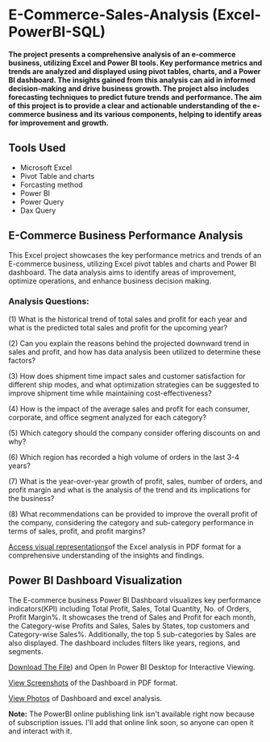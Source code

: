 # E-Commerce-Sales-Analysis (Excel-PowerBI-SQL)

**The project presents a comprehensive analysis of an e-commerce business, utilizing Excel and Power BI tools. Key performance metrics and trends are analyzed and displayed using pivot tables, charts, and a Power BI dashboard. The insights gained from this analysis can aid in informed decision-making and drive business growth. The project also includes forecasting techniques to predict future trends and performance. The aim of this project is to provide a clear and actionable understanding of the e-commerce business and its various components, helping to identify areas for improvement and growth.**


## **Tools Used**

* Microsoft Excel
* Pivot Table and charts
* Forcasting method
* Power BI
* Power Query
* Dax Query


## **E-Commerce Business Performance Analysis**

This Excel project showcases the key performance metrics and trends of an E-commerce business, utilizing Excel pivot tables and charts and Power BI dashboard. The data analysis aims to identify areas of improvement, optimize operations, and enhance business decision making.

### **Analysis Questions:**

(1) What is the historical trend of total sales and profit for each year and what is the predicted total sales and profit for the upcoming year?

(2) Can you explain the reasons behind the projected downward trend in sales and profit, and how has data analysis been utilized to determine these factors?

(3) How does shipment time impact sales and customer satisfaction for different ship modes, and what optimization strategies can be suggested to improve shipment time while maintaining cost-effectiveness?

(4) How is the impact of the average sales and profit for each consumer, corporate, and office segment analyzed for each category?

(5) Which category should the company consider offering discounts on and why?

(6) Which region has recorded a high volume of orders in the last 3-4 years?

(7) What is the year-over-year growth of profit, sales, number of orders, and profit margin and what is the analysis of the trend and its implications for the business?

(8) What recommendations can be provided to improve the overall profit of the company, considering the category and sub-category performance in terms of sales, profit, and profit margins?

[Access visual representations](https://github.com/guunnn/E-Commerce-Sales-Analysis-Excel-PowerBI-/blob/main/2.Data%20Analysis%20in%20Excel.pdf)of the Excel analysis in PDF format for a comprehensive understanding of the insights and findings.

## **Power BI Dashboard Visualization**

The E-commerce business Power BI Dashboard visualizes key performance indicators(KPI) including Total Profit, Sales, Total Quantity, No. of Orders, Profit Margin%.
It showcases the trend of Sales and Profit for each month, the Category-wise Profits and Sales, Sales by States, top customers and Category-wise Sales%. Additionally, the top 5 sub-categories by Sales are also displayed. The dashboard includes filters like years, regions, and segments.

[Download The File](https://github.com/guunnn/E-Commerce-Sales-Analysis-Excel-PowerBI-/blob/main/1_Ecommerce%20Business%20Dashboard.pbix)) and Open In Power BI Desktop for Interactive Viewing.

 [View Screenshots](https://github.com/guunnn/E-Commerce-Sales-Analysis-Excel-PowerBI-/tree/main/dashboard%20and%20Excel%20analysis%20photos) of the Dashboard in PDF format.
 
   [View Photos]() of Dashboard and excel analysis.

  
**Note:** The PowerBI online publishing link isn't available right now because of subscription issues. I'll add that online link soon, so anyone can open it and interact with it.




